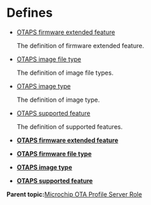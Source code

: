 # Defines

-   [OTAPS firmware extended feature](GUID-3A6A883F-3B3A-4BF0-B992-CEDA5DFDA320.md)

    The definition of firmware extended feature.

-   [OTAPS image file type](GUID-719A4BCE-0D04-4F3B-ABCC-DB6663640998.md)

    The definition of image file types.

-   [OTAPS image type](GUID-89ED7EC3-7536-455C-86B6-A5A934E25EBF.md)

    The definition of image type.

-   [OTAPS supported feature](GUID-D2024E25-E55C-430A-9AC9-073B824BF734.md)

    The definition of supported features.


-   **[OTAPS firmware extended feature](GUID-3A6A883F-3B3A-4BF0-B992-CEDA5DFDA320.md)**  

-   **[OTAPS firmware file type](GUID-719A4BCE-0D04-4F3B-ABCC-DB6663640998.md)**  

-   **[OTAPS image type](GUID-89ED7EC3-7536-455C-86B6-A5A934E25EBF.md)**  

-   **[OTAPS supported feature](GUID-D2024E25-E55C-430A-9AC9-073B824BF734.md)**  


**Parent topic:**[Microchip OTA Profile Server Role](GUID-86F988CB-FD87-4448-86C2-5DC8644E254F.md)

